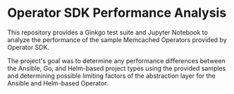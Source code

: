 # Operator SDK Performance Analysis
This repository provides a Ginkgo test suite and Jupyter Notebook
to analyze the performance of the sample Memcached Operators provided by Operator SDK.

The project's goal was to determine any performance differences between the Ansible, Go, and Helm-based project types using 
the provided samples and determining possible limiting factors of the abstraction layer for the Ansible and Helm-based Operator.